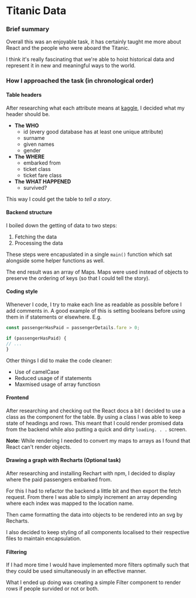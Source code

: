 # Titanic Data

### Brief summary

Overall this was an enjoyable task, it has certainly taught me more about React and the people who were aboard the Titanic.

I think it's really fascinating that we're able to hoist historical data and represent it in new and meaningful ways to the world.

### How I approached the task (in chronological order)

#### Table headers

After researching what each attribute means at [kaggle](https://www.kaggle.com/c/titanic/data), I decided what my header should be. 

- **The WHO**
	- id (every good database has at least one unique attribute)
	- surname
	- given names
	- gender
- **The WHERE**
	- embarked from
	- ticket class
	- ticket fare class
- **The WHAT HAPPENED**
	- survived?

This way I could get the table to *tell a story*.

#### Backend structure

I boiled down the getting of data to two steps:

1. Fetching the data
2. Processing the data

These steps were encapuslated in a single `main()` function which sat alongside some helper functions as well.

The end result was an array of Maps. Maps were used instead of objects to preserve the ordering of keys (so that I could tell the story).

#### Coding style

Whenever I code, I try to make each line as readable as possible before I add comments in. A good example of this is setting booleans before using them in if statements or elsewhere. E.g.

```js
const passengerHasPaid = passengerDetails.fare > 0;

if (passengerHasPaid) {
// ...
}
```

Other things I did to make the code cleaner:

- Use of camelCase
- Reduced usage of if statements
- Maxmised usage of array functiosn

#### Frontend

After researching and checking out the React docs a bit I decided to use a class as the component for the table. By using a class I was able to keep state of headings and rows. This meant that I could render promised data from the backend while also putting a quick and dirty `loading. . .` screen.

**Note:** While rendering I needed to convert my maps to arrays as I found that React can't render objects.

#### Drawing a graph with Recharts (Optional task)

After researching and installing Rechart with npm, I decided to display where the paid passengers embarked from.

For this I had to refactor the backend a little bit and then export the fetch request. From there I was able to simply increment an array depending where each index was mapped to the location name.

Then came formatting the data into objects to be rendered into an svg by Recharts.

I also decided to keep styling of all components localised to their respective files to maintain encapsulation.

#### Filtering

If I had more time I would have implemented more filters optimally such that they could be used simultaneously in an effective manner.

What I ended up doing was creating a simple Filter component to render rows if people survided or not or both.
